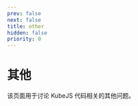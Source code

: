 ```yaml
---
prev: false
next: false
title: other
hidden: false
priority: 0
---
```


# 其他

该页面用于讨论 KubeJS 代码相关的其他问题。 
